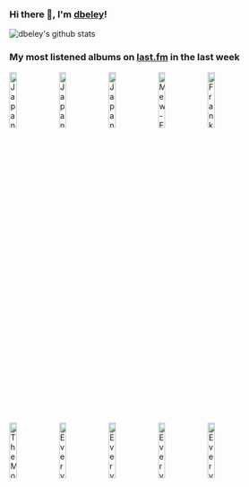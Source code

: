 ### Hi there 👋, I'm [dbeley](https://dbeley.ovh/en)!

![dbeley's github stats](https://github-readme-stats.vercel.app/api?username=dbeley)

### My most listened albums on [last.fm](https://www.last.fm/user/d_beley) in the last week

[<img src='https://lastfm.freetls.fastly.net/i/u/300x300/cbf1dee4189770223d517c4e2b4b6d2e.jpg' width='16%' height='16%' alt='Japanese Breakfast - Soft Sounds From Another Planet'>](https://www.last.fm/music/japanese%2bbreakfast/soft%2bsounds%2bfrom%2banother%2bplanet)&nbsp;
[<img src='https://lastfm.freetls.fastly.net/i/u/300x300/0eaa26428a030e5fd44677e2275b47d5.png' width='16%' height='16%' alt='Japanese Breakfast - Jubilee'>](https://www.last.fm/music/japanese%2bbreakfast/jubilee)&nbsp;
[<img src='https://lastfm.freetls.fastly.net/i/u/300x300/22fe169065701d4d95dcc1a0f8b93b90.jpg' width='16%' height='16%' alt='Japanese Breakfast - Psychopomp'>](https://www.last.fm/music/japanese%2bbreakfast/psychopomp)&nbsp;
[<img src='https://lastfm.freetls.fastly.net/i/u/300x300/372d9534544a4f56ae6fda12bb4c05ba.png' width='16%' height='16%' alt='Mew - Frengers'>](https://www.last.fm/music/mew/frengers)&nbsp;
[<img src='https://lastfm.freetls.fastly.net/i/u/300x300/b7bda34651c841f0a4d2872290bb5687.jpg' width='16%' height='16%' alt='Frank Zappa - Joe’s Garage: Acts I, II & III'>](https://www.last.fm/music/frank%2bzappa/joe%25e2%2580%2599s%2bgarage%253a%2bacts%2bi%252c%2bii%2b%2526%2biii)&nbsp;
<br>
[<img src='https://lastfm.freetls.fastly.net/i/u/300x300/3eef98ce2bb343278acfe3a218a4324f.png' width='16%' height='16%' alt='The Mothers of Invention - We’re Only In It For The Money'>](https://www.last.fm/music/the%2bmothers%2bof%2binvention/we%25e2%2580%2599re%2bonly%2bin%2bit%2bfor%2bthe%2bmoney)&nbsp;
[<img src='https://lastfm.freetls.fastly.net/i/u/300x300/9d00ead19750b3fe827d9592465ea3c6.jpg' width='16%' height='16%' alt='Everything Everything - Get to Heaven'>](https://www.last.fm/music/everything%2beverything/get%2bto%2bheaven)&nbsp;
[<img src='https://lastfm.freetls.fastly.net/i/u/300x300/705df0d687751d452445300ab03e10c3.jpg' width='16%' height='16%' alt='Everything Everything - Arc'>](https://www.last.fm/music/everything%2beverything/arc)&nbsp;
[<img src='https://lastfm.freetls.fastly.net/i/u/300x300/73b8545dec6e8faa2dc672407c7450d2.jpg' width='16%' height='16%' alt='Everything Everything - Man Alive'>](https://www.last.fm/music/everything%2beverything/man%2balive)&nbsp;
[<img src='https://lastfm.freetls.fastly.net/i/u/300x300/b2ac8a0af4f5100f4f95085130db6051.jpg' width='16%' height='16%' alt='Everything Everything - RE-ANIMATOR'>](https://www.last.fm/music/everything%2beverything/re-animator)&nbsp;
<br>
